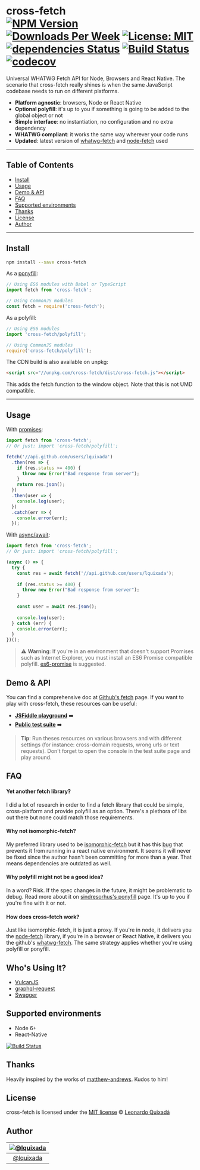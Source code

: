 cross-fetch<br>
[![NPM Version](https://img.shields.io/npm/v/cross-fetch.svg?branch=master)](https://www.npmjs.com/package/cross-fetch)
[![Downloads Per Week](https://img.shields.io/npm/dw/cross-fetch.svg?color=blue)](https://www.npmjs.com/package/cross-fetch)
[![License: MIT](https://img.shields.io/badge/License-MIT-blue.svg)](https://opensource.org/licenses/MIT)
[![dependencies Status](https://david-dm.org/lquixada/cross-fetch/status.svg)](https://david-dm.org/lquixada/cross-fetch)
[![Build Status](https://circleci.com/gh/lquixada/cross-fetch.svg?style=shield)](https://circleci.com/gh/lquixada/cross-fetch)
[![codecov](https://codecov.io/gh/lquixada/cross-fetch/branch/master/graph/badge.svg)](https://codecov.io/gh/lquixada/cross-fetch)
================

Universal WHATWG Fetch API for Node, Browsers and React Native. The scenario that cross-fetch really shines is when the same JavaScript codebase needs to run on different platforms.

- **Platform agnostic**: browsers, Node or React Native
- **Optional polyfill**: it's up to you if something is going to be added to the global object or not
- **Simple interface**: no instantiation, no configuration and no extra dependency
- **WHATWG compliant**: it works the same way wherever your code runs
- **Updated**: latest version of [whatwg-fetch](https://github.com/github/fetch/) and [node-fetch](https://github.com/bitinn/node-fetch/) used


* * *

## Table of Contents

-   [Install](#install)
-   [Usage](#usage)
-   [Demo & API](#demo--api)
-   [FAQ](#faq)
-   [Supported environments](#supported-environments)
-   [Thanks](#thanks)
-   [License](#license)
-   [Author](#author)

* * *

## Install

```sh
npm install --save cross-fetch
```

As a [ponyfill](https://github.com/sindresorhus/ponyfill):

```javascript
// Using ES6 modules with Babel or TypeScript
import fetch from 'cross-fetch';

// Using CommonJS modules
const fetch = require('cross-fetch');
```

As a polyfill:

```javascript
// Using ES6 modules
import 'cross-fetch/polyfill';

// Using CommonJS modules
require('cross-fetch/polyfill');
```


The CDN build is also available on unpkg:

```html
<script src="//unpkg.com/cross-fetch/dist/cross-fetch.js"></script>
```

This adds the fetch function to the window object. Note that this is not UMD compatible.


* * *

## Usage

With [promises](https://developer.mozilla.org/en-US/docs/Web/JavaScript/Reference/Global_Objects/Promise):

```javascript
import fetch from 'cross-fetch';
// Or just: import 'cross-fetch/polyfill';

fetch('//api.github.com/users/lquixada')
  .then(res => {
    if (res.status >= 400) {
      throw new Error("Bad response from server");
    }
    return res.json();
  })
  .then(user => {
    console.log(user);
  })
  .catch(err => {
    console.error(err);
  });
```

With [async/await](https://developer.mozilla.org/en-US/docs/Web/JavaScript/Reference/Statements/async_function):

```javascript
import fetch from 'cross-fetch';
// Or just: import 'cross-fetch/polyfill';

(async () => {
  try {
    const res = await fetch('//api.github.com/users/lquixada');
    
    if (res.status >= 400) {
      throw new Error("Bad response from server");
    }
    
    const user = await res.json();
  
    console.log(user);
  } catch (err) {
    console.error(err);
  }
})();
```

> ⚠️ **Warning**: If you're in an environment that doesn't support Promises such as Internet Explorer, you must install an ES6 Promise compatible polyfill. [es6-promise](https://github.com/jakearchibald/es6-promise) is suggested.


## Demo & API

You can find a comprehensive doc at [Github's fetch](https://github.github.io/fetch/) page. If you want to play with cross-fetch, these resources can be useful:

* [**JSFiddle playground**](https://jsfiddle.net/lquixada/3ypqgacp/) ➡️
* [**Public test suite**](https://lquixada.github.io/cross-fetch/test/browser/saucelabs/) ➡️

> **Tip**: Run theses resources on various browsers and with different settings (for instance: cross-domain requests, wrong urls or text requests). Don't forget to open the console in the test suite page and play around.


## FAQ

#### Yet another fetch library?

I did a lot of research in order to find a fetch library that could be simple, cross-platform and provide polyfill as an option. There's a plethora of libs out there but none could match those requirements.


#### Why not isomorphic-fetch?

My preferred library used to be [isomorphic-fetch](https://github.com/matthew-andrews/isomorphic-fetch) but it has this [bug](https://github.com/matthew-andrews/isomorphic-fetch/issues/125) that prevents it from running in a react native environment. It seems it will never be fixed since the author hasn't been committing for more than a year. That means dependencies are outdated as well. 


#### Why polyfill might not be a good idea?

In a word? Risk. If the spec changes in the future, it might be problematic to debug. Read more about it on [sindresorhus's ponyfill](https://github.com/sindresorhus/ponyfill#how-are-ponyfills-better-than-polyfills) page. It's up to you if you're fine with it or not.


#### How does cross-fetch work?

Just like isomorphic-fetch, it is just a proxy. If you're in node, it delivers you the [node-fetch](https://github.com/bitinn/node-fetch/) library, if you're in a browser or React Native, it delivers you the github's [whatwg-fetch](https://github.com/github/fetch/). The same strategy applies whether you're using polyfill or ponyfill.


## Who's Using It?

* [VulcanJS](http://vulcanjs.org)
* [graphql-request](https://github.com/prisma/graphql-request)
* [Swagger](https://swagger.io/)


## Supported environments

* Node 6+
* React-Native

[![Build Status](https://saucelabs.com/browser-matrix/cross-fetch.svg)](https://saucelabs.com/u/cross-fetch)


## Thanks

Heavily inspired by the works of [matthew-andrews](https://github.com/matthew-andrews). Kudos to him!


## License

cross-fetch is licensed under the [MIT license](https://github.com/lquixada/cross-fetch/blob/master/LICENSE) © [Leonardo Quixadá](https://twitter.com/lquixada/)


## Author

|[![@lquixada](https://avatars0.githubusercontent.com/u/195494?v=4&s=96)](https://github.com/lquixada)|
|:---:|
|[@lquixada](http://www.github.com/lquixada)|
